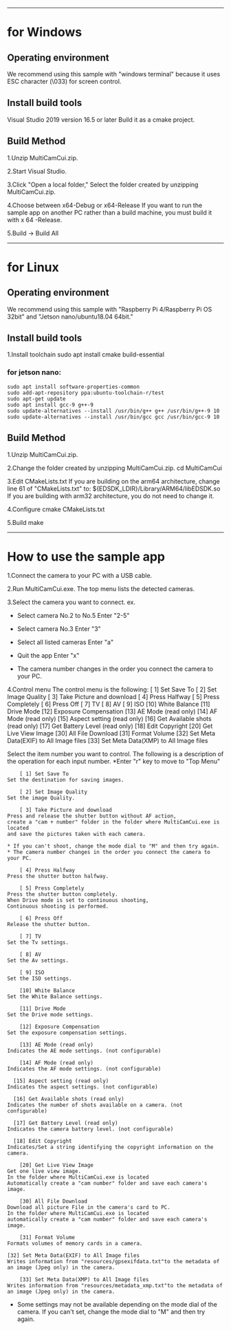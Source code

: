 *****

# for Windows
## Operating environment
 We recommend using this sample with "windows terminal" because it uses ESC character (\033) for screen control.

## Install build tools
 Visual Studio 2019 version 16.5 or later
 Build it as a cmake project.

## Build Method
 1.Unzip MultiCamCui.zip.

 2.Start Visual Studio.

 3.Click "Open a local folder,"
   Select the folder created by unzipping MultiCamCui.zip.

 4.Choose between x64-Debug or x64-Release
   If you want to run the sample app on another PC rather than a build machine, you must build it with x 64 -Release.

 5.Build -> Build All


*****

# for Linux
## Operating environment
 We recommend using this sample with
  "Raspberry Pi 4/Raspberry Pi OS 32bit" and "Jetson nano/ubuntu18.04 64bit."

## Install build tools

 1.Install toolchain
  sudo apt install cmake build-essential

  ### for jetson nano:
    sudo apt install software-properties-common
    sudo add-apt-repository ppa:ubuntu-toolchain-r/test
    sudo apt-get update
    sudo apt install gcc-9 g++-9
    sudo update-alternatives --install /usr/bin/g++ g++ /usr/bin/g++-9 10
    sudo update-alternatives --install /usr/bin/gcc gcc /usr/bin/gcc-9 10


## Build Method
 1.Unzip MultiCamCui.zip.

 2.Change the folder created by unzipping MultiCamCui.zip.
   cd MultiCamCui

 3.Edit CMakeLists.txt
  If you are building on the arm64 architecture, change line 61 of "CMakeLists.txt" to:
    ${EDSDK_LDIR}/Library/ARM64/libEDSDK.so
  If you are building with arm32 architecture, you do not need to change it.

 4.Configure
   cmake CMakeLists.txt

 5.Build
   make


*****


# How to use the sample app
 1.Connect the camera to your PC with a USB cable.

 2.Run MultiCamCui.exe.
   The top menu lists the detected cameras.

 3.Select the camera you want to connect.
   ex.
   - Select camera No.2 to No.5
     Enter "2-5"

   - Select camera No.3
     Enter "3"

   - Select all listed cameras
     Enter "a"

   - Quit the app
     Enter "x"

   * The camera number changes in the order you connect the camera to your PC.

 4.Control menu
   The control menu is the following:
		[ 1] Set Save To
		[ 2] Set Image Quality
		[ 3] Take Picture and download
		[ 4] Press Halfway
		[ 5] Press Completely
		[ 6] Press Off
		[ 7] TV
		[ 8] AV
		[ 9] ISO
		[10] White Balance
		[11] Drive Mode
		[12] Exposure Compensation
		[13] AE Mode (read only)
		[14] AF Mode (read only)
		[15] Aspect setting (read only)
		[16] Get Available shots (read only)
		[17] Get Battery Level (read only)
		[18] Edit Copyright
		[20] Get Live View Image
		[30] All File Download
		[31] Format Volume
    [32] Set Meta Data(EXIF) to All Image files
		[33] Set Meta Data(XMP) to All Image files

   Select the item number you want to control.
   The following is a description of the operation for each input number.
   *Enter "r" key to move to "Top Menu"

		[ 1] Set Save To
    Set the destination for saving images.

		[ 2] Set Image Quality
    Set the image Quality.

		[ 3] Take Picture and download
    Press and release the shutter button without AF action,
    create a "cam + number" folder in the folder where MultiCamCui.exe is located
    and save the pictures taken with each camera.

    * If you can't shoot, change the mode dial to "M" and then try again.
    * The camera number changes in the order you connect the camera to your PC.

		[ 4] Press Halfway
    Press the shutter button halfway.

		[ 5] Press Completely
    Press the shutter button completely.
    When Drive mode is set to continuous shooting,
    Continuous shooting is performed.

		[ 6] Press Off
    Release the shutter button.

		[ 7] TV
    Set the Tv settings.

		[ 8] AV
    Set the Av settings.

		[ 9] ISO
    Set the ISO settings.

		[10] White Balance
    Set the White Balance settings.

		[11] Drive Mode
    Set the Drive mode settings.

		[12] Exposure Compensation
    Set the exposure compensation settings.

		[13] AE Mode (read only)
    Indicates the AE mode settings. (not configurable)

		[14] AF Mode (read only)
    Indicates the AF mode settings. (not configurable)

	  [15] Aspect setting (read only)
    Indicates the aspect settings. (not configurable)

	  [16] Get Available shots (read only)
    Indicates the number of shots available on a camera. (not configurable)

	  [17] Get Battery Level (read only)
    Indicates the camera battery level. (not configurable)

	  [18] Edit Copyright
    Indicates/Set a string identifying the copyright information on the camera.

		[20] Get Live View Image
    Get one live view image.
    In the folder where MultiCamCui.exe is located
    Automatically create a "cam number" folder and save each camera's image.

		[30] All File Download
    Download all picture File in the camera's card to PC.
    In the folder where MultiCamCui.exe is located
    automatically create a "cam number" folder and save each camera's image.

		[31] Format Volume
    Formats volumes of memory cards in a camera.

    [32] Set Meta Data(EXIF) to All Image files
    Writes information from "resources/gpsexifdata.txt"to the metadata of an image (Jpeg only) in the camera.

		[33] Set Meta Data(XMP) to All Image files
    Writes information from "resources/metadata_xmp.txt"to the metadata of an image (Jpeg only) in the camera.
    
   * Some settings may not be available depending on the mode dial of the camera.
     If you can't set, change the mode dial to "M" and then try again.
